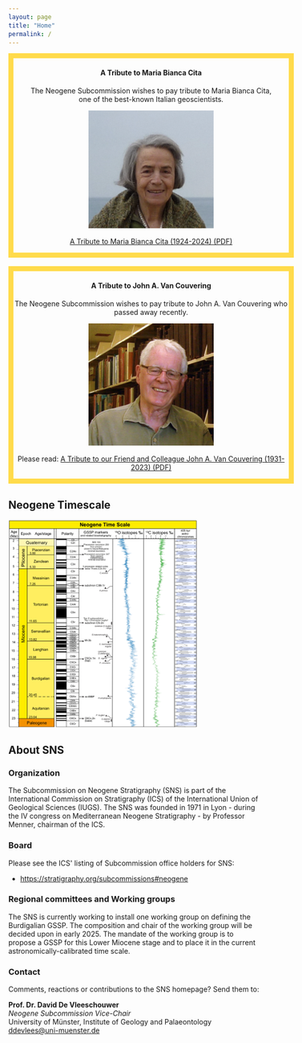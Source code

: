 ```yaml
---
layout: page
title: "Home"
permalink: /
---
```


<div style="text-align:center;">
    <div style="border:solid 10px #FFDB4B; width:550px;">
        <h4>A Tribute to Maria Bianca Cita</h4>
        <p>The Neogene Subcommission wishes to pay tribute to Maria Bianca Cita,<br />one of the best-known Italian geoscientists.</p>
        <img src="files/TributeMariaBiancaCita.png" alt="Maria Bianca Cita" style="width:250px;" />
        <p><a href="files/TributeMariaBiancaCita.pdf">A Tribute to Maria Bianca Cita (1924-2024) (PDF)</a></p>
    </div>
</div>
<br />
<div style="text-align:center;">
    <div style="border:solid 10px #FFDB4B; width:550px;">
        <h4>A Tribute to John A. Van Couvering</h4>
        <p>The Neogene Subcommission wishes to pay tribute to John A. Van Couvering who passed away recently.</p>
        <img src="files/TributeJVC.png" alt="John A Van Couvering" style="width:250px;" />
        <p>Please read: <a href="files/TributeJVC.pdf">A Tribute to our Friend and Colleague John A. Van Couvering (1931-2023) (PDF)</a></p>
    </div>
</div>

## Neogene Timescale
<a href="images/neogene-timescale-2.png"><img src="images/neogene-timescale-2.png" alt="Noegene timescale" style="width:75%" /></a>


## About SNS

### Organization
The Subcommission on Neogene Stratigraphy (SNS) is part of the International Commission on Stratigraphy (ICS) of the International Union of Geological Sciences (IUGS). The SNS was founded in 1971 in Lyon - during the IV congress on Mediterranean Neogene Stratigraphy - by Professor Menner, chairman of the ICS.

### Board
<!-- The present SNS executive consists of Kenneth Miller (Chair, Rutgers State University of New Jersey, USA), and Elena Turco (Vice-Chair, University of Parma, Italy) & Marie-Pierre Aubry (Secretary, Rutgers, State University of New Jersey).-->
Please see the ICS' listing of Subcommission office holders for SNS:

* <https://stratigraphy.org/subcommissions#neogene>


### Regional committees and Working groups

The SNS is currently working to install one working group on defining the Burdigalian GSSP. The composition and chair of the working group will be decided upon in early 2025. The mandate of the working group is to propose a GSSP for this Lower Miocene stage and to place it in the current astronomically-calibrated time scale.

### Contact
Comments, reactions or contributions to the SNS homepage? Send them to: 

**Prof. Dr. David De Vleeschouwer**  
_Neogene Subcommission Vice-Chair_  
University of Münster, Institute of Geology and Palaeontology  
<ddevlees@uni-muenster.de>
